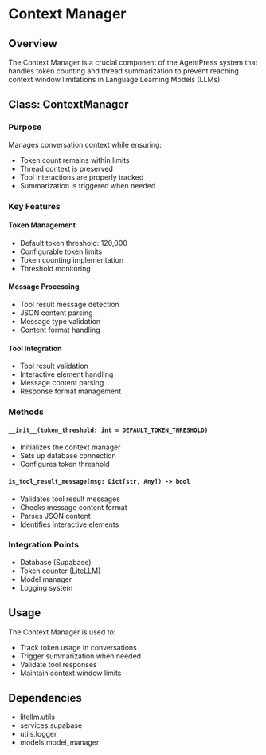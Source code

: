 # Context Manager

## Overview
The Context Manager is a crucial component of the AgentPress system that handles token counting and thread summarization to prevent reaching context window limitations in Language Learning Models (LLMs).

## Class: ContextManager

### Purpose
Manages conversation context while ensuring:
- Token count remains within limits
- Thread context is preserved
- Tool interactions are properly tracked
- Summarization is triggered when needed

### Key Features

#### Token Management
- Default token threshold: 120,000
- Configurable token limits
- Token counting implementation
- Threshold monitoring

#### Message Processing
- Tool result message detection
- JSON content parsing
- Message type validation
- Content format handling

#### Tool Integration
- Tool result validation
- Interactive element handling
- Message content parsing
- Response format management

### Methods

#### `__init__(token_threshold: int = DEFAULT_TOKEN_THRESHOLD)`
- Initializes the context manager
- Sets up database connection
- Configures token threshold

#### `is_tool_result_message(msg: Dict[str, Any]) -> bool`
- Validates tool result messages
- Checks message content format
- Parses JSON content
- Identifies interactive elements

### Integration Points
- Database (Supabase)
- Token counter (LiteLLM)
- Model manager
- Logging system

## Usage
The Context Manager is used to:
- Track token usage in conversations
- Trigger summarization when needed
- Validate tool responses
- Maintain context window limits

## Dependencies
- litellm.utils
- services.supabase
- utils.logger
- models.model_manager
